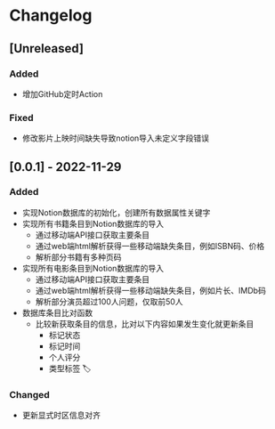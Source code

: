 # Changelog

## [Unreleased]

### Added

- 增加GitHub定时Action

### Fixed

- 修改影片上映时间缺失导致notion导入未定义字段错误

## [0.0.1] - 2022-11-29

### Added

- 实现Notion数据库的初始化，创建所有数据属性关键字
- 实现所有书籍条目到Notion数据库的导入
    - 通过移动端API接口获取主要条目
    - 通过web端html解析获得一些移动端缺失条目，例如ISBN码、价格
    - 解析部分书籍有多种页码
- 实现所有电影条目到Notion数据库的导入
    - 通过移动端API接口获取主要条目
    - 通过web端html解析获得一些移动端缺失条目，例如片长、IMDb码
    - 解析部分演员超过100人问题，仅取前50人
- 数据库条目比对函数
    - 比较新获取条目的信息，比对以下内容如果发生变化就更新条目
        - 标记状态
        - 标记时间
        - 个人评分
        - 类型标签 🏷️

### Changed

- 更新显式时区信息对齐

